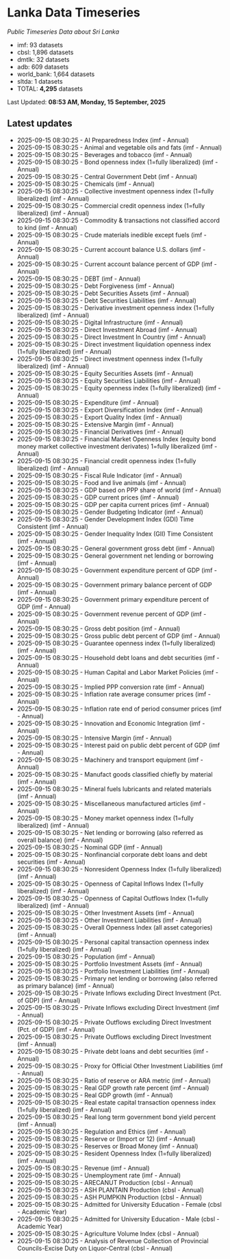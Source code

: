 # Lanka Data Timeseries
*Public Timeseries Data about Sri Lanka*

* imf: 93 datasets
* cbsl: 1,896 datasets
* dmtlk: 32 datasets
* adb: 609 datasets
* world_bank: 1,664 datasets
* sltda: 1 datasets
* TOTAL: **4,295** datasets

Last Updated: **08:53 AM, Monday, 15 September, 2025**

## Latest updates

* 2025-09-15 08:30:25 - AI Preparedness Index (imf - Annual)
* 2025-09-15 08:30:25 - Animal and vegetable oils and fats (imf - Annual)
* 2025-09-15 08:30:25 - Beverages and tobacco (imf - Annual)
* 2025-09-15 08:30:25 - Bond openness index (1=fully liberalized) (imf - Annual)
* 2025-09-15 08:30:25 - Central Government Debt (imf - Annual)
* 2025-09-15 08:30:25 - Chemicals (imf - Annual)
* 2025-09-15 08:30:25 - Collective investment openness index (1=fully liberalized) (imf - Annual)
* 2025-09-15 08:30:25 - Commercial credit openness index (1=fully liberalized) (imf - Annual)
* 2025-09-15 08:30:25 - Commodity & transactions not classified accord to kind (imf - Annual)
* 2025-09-15 08:30:25 - Crude materials inedible except fuels (imf - Annual)
* 2025-09-15 08:30:25 - Current account balance U.S. dollars (imf - Annual)
* 2025-09-15 08:30:25 - Current account balance percent of GDP (imf - Annual)
* 2025-09-15 08:30:25 - DEBT (imf - Annual)
* 2025-09-15 08:30:25 - Debt Forgiveness (imf - Annual)
* 2025-09-15 08:30:25 - Debt Securities Assets (imf - Annual)
* 2025-09-15 08:30:25 - Debt Securities Liabilities (imf - Annual)
* 2025-09-15 08:30:25 - Derivative investment openness index (1=fully liberalized) (imf - Annual)
* 2025-09-15 08:30:25 - Digital Infrastructure (imf - Annual)
* 2025-09-15 08:30:25 - Direct Investment Abroad (imf - Annual)
* 2025-09-15 08:30:25 - Direct Investment In Country (imf - Annual)
* 2025-09-15 08:30:25 - Direct investment liquidation openness index (1=fully liberalized) (imf - Annual)
* 2025-09-15 08:30:25 - Direct investment openness index (1=fully liberalized) (imf - Annual)
* 2025-09-15 08:30:25 - Equity Securities Assets (imf - Annual)
* 2025-09-15 08:30:25 - Equity Securities Liabilities (imf - Annual)
* 2025-09-15 08:30:25 - Equity openness index (1=fully liberalized) (imf - Annual)
* 2025-09-15 08:30:25 - Expenditure (imf - Annual)
* 2025-09-15 08:30:25 - Export Diversification Index (imf - Annual)
* 2025-09-15 08:30:25 - Export Quality Index (imf - Annual)
* 2025-09-15 08:30:25 - Extensive Margin (imf - Annual)
* 2025-09-15 08:30:25 - Financial Derivatives (imf - Annual)
* 2025-09-15 08:30:25 - Financial Market Openness Index (equity bond money market collective investment derivates) 1=fully liberalized (imf - Annual)
* 2025-09-15 08:30:25 - Financial credit openness index (1=fully liberalized) (imf - Annual)
* 2025-09-15 08:30:25 - Fiscal Rule Indicator (imf - Annual)
* 2025-09-15 08:30:25 - Food and live animals (imf - Annual)
* 2025-09-15 08:30:25 - GDP based on PPP share of world (imf - Annual)
* 2025-09-15 08:30:25 - GDP current prices (imf - Annual)
* 2025-09-15 08:30:25 - GDP per capita current prices (imf - Annual)
* 2025-09-15 08:30:25 - Gender Budgeting Indicator (imf - Annual)
* 2025-09-15 08:30:25 - Gender Development Index (GDI) Time Consistent (imf - Annual)
* 2025-09-15 08:30:25 - Gender Inequality Index (GII) Time Consistent (imf - Annual)
* 2025-09-15 08:30:25 - General government gross debt (imf - Annual)
* 2025-09-15 08:30:25 - General government net lending or borrowing (imf - Annual)
* 2025-09-15 08:30:25 - Government expenditure percent of GDP (imf - Annual)
* 2025-09-15 08:30:25 - Government primary balance percent of GDP (imf - Annual)
* 2025-09-15 08:30:25 - Government primary expenditure percent of GDP (imf - Annual)
* 2025-09-15 08:30:25 - Government revenue percent of GDP (imf - Annual)
* 2025-09-15 08:30:25 - Gross debt position (imf - Annual)
* 2025-09-15 08:30:25 - Gross public debt percent of GDP (imf - Annual)
* 2025-09-15 08:30:25 - Guarantee openness index (1=fully liberalized) (imf - Annual)
* 2025-09-15 08:30:25 - Household debt loans and debt securities (imf - Annual)
* 2025-09-15 08:30:25 - Human Capital and Labor Market Policies (imf - Annual)
* 2025-09-15 08:30:25 - Implied PPP conversion rate (imf - Annual)
* 2025-09-15 08:30:25 - Inflation rate average consumer prices (imf - Annual)
* 2025-09-15 08:30:25 - Inflation rate end of period consumer prices (imf - Annual)
* 2025-09-15 08:30:25 - Innovation and Economic Integration (imf - Annual)
* 2025-09-15 08:30:25 - Intensive Margin (imf - Annual)
* 2025-09-15 08:30:25 - Interest paid on public debt percent of GDP (imf - Annual)
* 2025-09-15 08:30:25 - Machinery and transport equipment (imf - Annual)
* 2025-09-15 08:30:25 - Manufact goods classified chiefly by material (imf - Annual)
* 2025-09-15 08:30:25 - Mineral fuels lubricants and related materials (imf - Annual)
* 2025-09-15 08:30:25 - Miscellaneous manufactured articles (imf - Annual)
* 2025-09-15 08:30:25 - Money market openness index (1=fully liberalized) (imf - Annual)
* 2025-09-15 08:30:25 - Net lending or borrowing (also referred as overall balance) (imf - Annual)
* 2025-09-15 08:30:25 - Nominal GDP (imf - Annual)
* 2025-09-15 08:30:25 - Nonfinancial corporate debt loans and debt securities (imf - Annual)
* 2025-09-15 08:30:25 - Nonresident Openness Index (1=fully liberalized) (imf - Annual)
* 2025-09-15 08:30:25 - Openness of Capital Inflows Index (1=fully liberalized) (imf - Annual)
* 2025-09-15 08:30:25 - Openness of Capital Outflows Index (1=fully liberalized) (imf - Annual)
* 2025-09-15 08:30:25 - Other Investment Assets (imf - Annual)
* 2025-09-15 08:30:25 - Other Investment Liabilities (imf - Annual)
* 2025-09-15 08:30:25 - Overall Openness Index (all asset categories) (imf - Annual)
* 2025-09-15 08:30:25 - Personal capital transaction openness index (1=fully liberalized) (imf - Annual)
* 2025-09-15 08:30:25 - Population (imf - Annual)
* 2025-09-15 08:30:25 - Portfolio Investment Assets (imf - Annual)
* 2025-09-15 08:30:25 - Portfolio Investment Liabilities (imf - Annual)
* 2025-09-15 08:30:25 - Primary net lending or borrowing (also referred as primary balance) (imf - Annual)
* 2025-09-15 08:30:25 - Private Inflows excluding Direct Investment (Pct. of GDP) (imf - Annual)
* 2025-09-15 08:30:25 - Private Inflows excluding Direct Investment (imf - Annual)
* 2025-09-15 08:30:25 - Private Outflows excluding Direct Investment (Pct. of GDP) (imf - Annual)
* 2025-09-15 08:30:25 - Private Outflows excluding Direct Investment (imf - Annual)
* 2025-09-15 08:30:25 - Private debt loans and debt securities (imf - Annual)
* 2025-09-15 08:30:25 - Proxy for Official Other Investment Liabilities (imf - Annual)
* 2025-09-15 08:30:25 - Ratio of reserve or ARA metric (imf - Annual)
* 2025-09-15 08:30:25 - Real GDP growth rate percent (imf - Annual)
* 2025-09-15 08:30:25 - Real GDP growth (imf - Annual)
* 2025-09-15 08:30:25 - Real estate capital transaction openness index (1=fully liberalized) (imf - Annual)
* 2025-09-15 08:30:25 - Real long term government bond yield percent (imf - Annual)
* 2025-09-15 08:30:25 - Regulation and Ethics (imf - Annual)
* 2025-09-15 08:30:25 - Reserve or (Import or 12) (imf - Annual)
* 2025-09-15 08:30:25 - Reserves or Broad Money (imf - Annual)
* 2025-09-15 08:30:25 - Resident Openness Index (1=fully liberalized) (imf - Annual)
* 2025-09-15 08:30:25 - Revenue (imf - Annual)
* 2025-09-15 08:30:25 - Unemployment rate (imf - Annual)
* 2025-09-15 08:30:25 - ARECANUT Production (cbsl - Annual)
* 2025-09-15 08:30:25 - ASH PLANTAIN Production (cbsl - Annual)
* 2025-09-15 08:30:25 - ASH PUMPKIN Production (cbsl - Annual)
* 2025-09-15 08:30:25 - Admitted for University Education - Female (cbsl - Academic Year)
* 2025-09-15 08:30:25 - Admitted for University Education - Male (cbsl - Academic Year)
* 2025-09-15 08:30:25 - Agriculture Volume Index (cbsl - Annual)
* 2025-09-15 08:30:25 - Analysis of Revenue Collection of Provincial Councils-Excise Duty on Liquor-Central (cbsl - Annual)